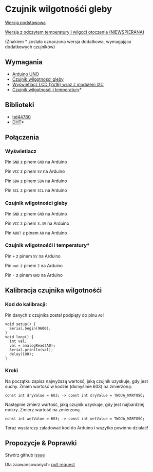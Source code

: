 # Czujnik wilgotnośći gleby
[Wersja podstawowa](https://github.com/vBagieta/soil-moisture-sensor/blob/main/basicMoistureSensor.ino)

[Wersja z odczytem temperatury i wilgoci otoczenia (NIEWSPIERANA)](https://github.com/vBagieta/soil-moisture-sensor/blob/main/legacyMoistureSensor.ino)

(Znakiem * została oznaczona wersja dodatkowa, wymagająca dodatkowych czujników)
## Wymagania
- [Arduino UNO](https://botland.com.pl/arduino-seria-podstawowa-oryginalne-plytki/1060-arduino-uno-rev3-a000066-7630049200050.html)
- [Czujnik wilgotności gleby](https://botland.com.pl/gravity-czujniki-pogodowe/10305-dfrobot-gravity-analogowy-czujnik-wilgotnosci-gleby-odporny-na-korozje-sen0193-5903351243155.html?cd=18298825651&ad=&kd=&gclid=CjwKCAjwgqejBhBAEiwAuWHioMwWA4SEuGi1RUKJWuG2f7o5MhYemAxIOgkFh670djLlfkb2HUvX_BoCisoQAvD_BwE)
- [Wyświetlacz LCD (2x16) wraz z modułem I2C](https://botland.com.pl/wyswietlacze-alfanumeryczne-i-graficzne/2351-wyswietlacz-lcd-2x16-znakow-niebieski-konwerter-i2c-lcm1602-5904422309244.html)
- [Czujnik wilgotnośći i temperatury](https://botland.com.pl/czujniki-multifunkcyjne/1886-czujnik-temperatury-i-wilgotnosci-dht11-modul-przewody-5903351242448.html?cd=18298825138&ad=&kd=&gclid=CjwKCAjwgqejBhBAEiwAuWHioJbbUovxF6pOOuP1HUgdDNM5c0fvh1O-9PxHxg97GvXvbL3xxiLDmRoC1_MQAvD_BwE)*

## Biblioteki
- [hd44780](https://www.arduinolibraries.info/libraries/hd44780)
- [DHT](https://github.com/markruys/arduino-DHT)*
## Połączenia

### Wyświetlacz
Pin `GND` z pinem `GND` na Arduino

Pin `VCC` z pinem `5V` na Arduino

Pin `SDA` z pinem `SDA` na Arduino

Pin `SCL` z pinem `SCL` na Arduino

### Czujnik wilgotności gleby
Pin `GND` z pinem `GND` na Arduino

Pin `VCC` z pinem `3.3V` na Arduino

Pin `AUOT` z pinem `A0` na Arduino

### Czujnik wilgotnośći i temperatury*
Pin `+` z pinem `5V` na Arduino

Pin `out` z pinem `2` na Arduino

Pin `-` z pinem `GND` na Arduino


## Kalibracja czujnika wilgotnośći
### Kod do kalibracji:
Pin danych z czujnika został podpięty do pinu `A0`!

```
void setup() {
  Serial.begin(9600);
}
void loop() {
  int val;
  val = analogRead(A0);
  Serial.println(val);
  delay(100);
}
```
### Kroki
Na początku zapisz najwyższą wartość, jaką czujnik uzyskuje, gdy jest suchy. Zmień wartość w kodzie (domyślnie 603) na zmierzoną:
```
const int dryValue = 603; -> const int dryValue = TWOJA_WARTOŚĆ;
```

Następnie zmierz wartość, jaką czujnik uzyskuje, gdy jest najbardziej mokry. Zmierz wartość na zmierzoną.

```
const int wetValue = 603; -> const int wetValue = TWOJA_WARTOŚĆ;
```


Teraz wystarczy załadować kod do Arduino i wszytko powinno działać!

## Propozycje & Poprawki
Stwórz github [issue](https://github.com/vBagieta/soil-moisture-sensor/issues)

Dla zaawansowanych: [pull request](https://github.com/vBagieta/soil-moisture-sensor/pulls)